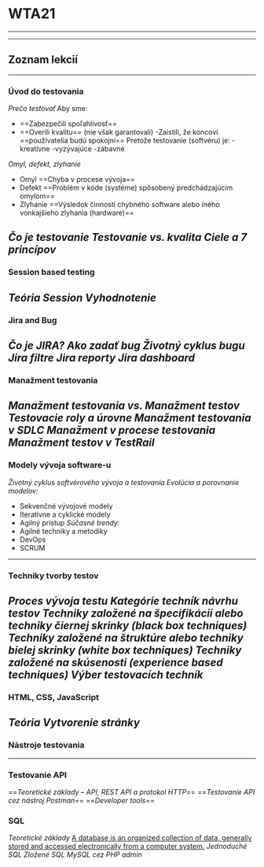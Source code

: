 # **WTA21**
---
---
## **Zoznam lekcií**
---
### **Úvod do testovania**
*Prečo testovať*
Aby sme:
- ==Zabezpečili spoľahlivosť==
- ==Overili kvalitu== (nie však garantovali)
-Zaistili, že koncoví ==používatelia budú spokojní==
Pretože testovanie (softvéru) je:
-kreatívne
-vyzývajúce
-zábavné

*Omyl, defekt, zlyhanie*
- Omyl ==Chyba v procese vývoja==
- Defekt ==Problém v kóde (systéme) spôsobený predchádzajúcim omylom==
- Zlyhanie ==Výsledok činnosti chybného software alebo iného vonkajšieho zlyhania (hardware)==

*Čo je testovanie*
*Testovanie vs. kvalita*
*Ciele a 7 princípov*
---
### Session based testing
*Teória*
*Session*
*Vyhodnotenie*
---
### Jira and Bug
*Čo je JIRA?*
*Ako zadať bug*
*Životný cyklus bugu*
*Jira filtre*
*Jira reporty*
*Jira dashboard*
---
### Manažment testovania
*Manažment testovania vs. Manažment testov*
*Testovacie roly a úrovne*
*Manažment testovania v SDLC*
*Manažment v procese testovania*
*Manažment testov v TestRail*
---
### Modely vývoja software-u
*Životný cyklus softvérového vývoja a testovania*
*Evolúcia a porovnanie modelov:*
- Sekvenčné vývojové modely
- Iteratívne a cyklické modely
- Agilný prístup
*Súčasné trendy:*
- Agilné techniky a metodiky
- DevOps
- SCRUM
---
### Techniky tvorby testov
*Proces vývoja testu*
*Kategórie techník návrhu testov*
*Techniky založené na špecifikácii alebo techniky čiernej skrinky (black box techniques)*
*Techniky založené na štruktúre alebo techniky bielej skrinky (white box techniques)*
*Techniky založené na skúsenosti (experience based techniques)*
*Výber testovacích techník*
---
### HTML, CSS, JavaScript
*Teória*
*Vytvorenie stránky*
---
### Nástroje testovania
---
### Testovanie API
==*Teoretické základy – API, REST API a protokol HTTP*==
==*Testovanie API cez nástroj Postman*==
==*Developer tools*==
### SQL
*Teoretické základy*
[A database is an organized collection of data, generally stored and accessed electronically from a computer system.](https://www.oracle.com/database/what-is-database/)
*Jednoduché SQL*
*Zložené SQL* 
*MySQL cez PHP admin*
